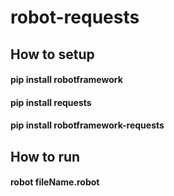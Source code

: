 # robot-requests

## How to setup
#### pip install robotframework
#### pip install requests
#### pip install robotframework-requests


## How to run
#### robot fileName.robot
